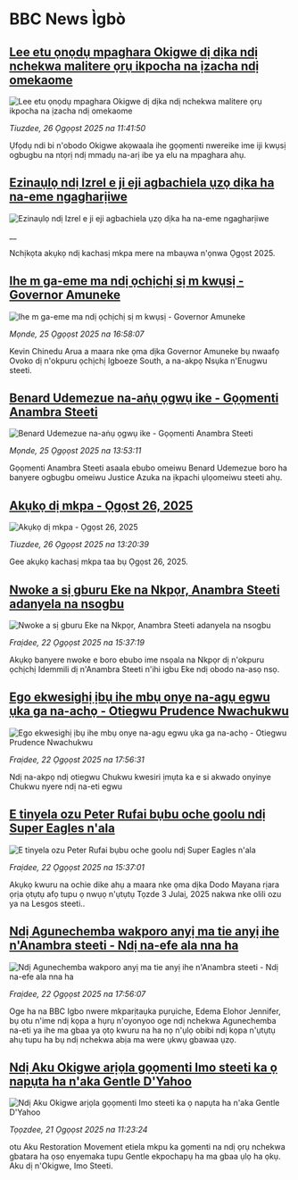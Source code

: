 # BBC News Ìgbò## [Lee etu ọnọdụ mpaghara Okigwe dị dịka ndị nchekwa malitere ọrụ ikpocha na ịzacha ndị omekaome](https://www.bbc.com/igbo/articles/c4gey1nzdvdo?at_medium=RSS&at_campaign=rss?at_campaign=githubrss)![Lee etu ọnọdụ mpaghara Okigwe dị dịka ndị nchekwa malitere ọrụ ikpocha na ịzacha ndị omekaome](https://ichef.bbci.co.uk/ace/ws/240/cpsprodpb/bfd5/live/29db6430-826f-11f0-ab3e-bd52082cd0ae.jpg)_Tiuzdee, 26 Ọgọọst 2025 na 11:41:50_Ụfọdụ ndi bi n'obodo Okigwe akọwaala ihe gọọmenti nwereike ime iji kwụsị ogbugbu na ntọrị ndị mmadụ na-arị ibe ya elu na mpaghara ahụ.## [Ezinaụlọ ndị Izrel e ji eji agbachiela ụzọ dịka ha na-eme ngagharịiwe](https://www.bbc.co.uk/igbo/live/c207w29dn0gt?at_medium=RSS&at_campaign=rss?at_campaign=githubrss)![Ezinaụlọ ndị Izrel e ji eji agbachiela ụzọ dịka ha na-eme ngagharịiwe](https://ichef.bbci.co.uk/ace/standard/240/cpsprodpb/1bf4/live/3f1adf60-8247-11f0-83cc-c5da98c419b8.jpg)__Nchịkọta akụkọ ndị kachasị mkpa mere na mbaụwa n'ọnwa Ọgọst 2025.## [Ihe m ga-eme ma ndị ọchịchị sị m kwụsị - Governor Amuneke](https://www.bbc.com/igbo/articles/c98l24e8y9go?at_medium=RSS&at_campaign=rss?at_campaign=githubrss)![Ihe m ga-eme ma ndị ọchịchị sị m kwụsị - Governor Amuneke](https://ichef.bbci.co.uk/ace/ws/240/cpsprodpb/fb62/live/749ecf20-81d4-11f0-9fb8-d74a5f4416f6.jpg)_Mọnde, 25 Ọgọọst 2025 na 16:58:07_Kevin Chinedu Arua a maara nke ọma dịka Governor Amuneke bụ nwaafọ Ovoko dị n'okpuru ọchịchị Igboeze South, a na-akpọ Nsụka n'Enugwu steeti.## [Benard Udemezue na-aṅụ ọgwụ ike - Gọọmenti Anambra Steeti](https://www.bbc.com/igbo/articles/cn0rv7g0qkyo?at_medium=RSS&at_campaign=rss?at_campaign=githubrss)![Benard Udemezue na-aṅụ ọgwụ ike - Gọọmenti Anambra Steeti](https://ichef.bbci.co.uk/ace/ws/240/cpsprodpb/7077/live/238d8c50-81b8-11f0-83cc-c5da98c419b8.jpg)_Mọnde, 25 Ọgọọst 2025 na 13:53:11_Gọọmenti Anambra Steeti asaala ebubo omeiwu Benard Udemezue boro ha banyere ogbugbu omeiwu Justice Azuka na ịkpachi ụlọomeiwu steeti ahụ.## [Akụkọ dị mkpa - Ọgọst 26, 2025](https://www.bbc.com/igbo/articles/c5yk0k4y23qo?at_medium=RSS&at_campaign=rss?at_campaign=githubrss)![Akụkọ dị mkpa - Ọgọst 26, 2025](https://ichef.bbci.co.uk/ace/ws/240/cpsprodpb/f1a0/live/52df1610-60be-11f0-a40e-a1af2950b220.jpg)_Tiuzdee, 26 Ọgọọst 2025 na 13:20:39_Gee akụkọ kachasị mkpa taa bụ Ọgọst 26, 2025.## [Nwoke a sị gburu Eke na Nkpọr, Anambra Steeti adanyela na nsogbu](https://www.bbc.com/igbo/articles/c2012e8n6dxo?at_medium=RSS&at_campaign=rss?at_campaign=githubrss)![Nwoke a sị gburu Eke na Nkpọr, Anambra Steeti adanyela na nsogbu](https://ichef.bbci.co.uk/ace/ws/240/cpsprodpb/209c/live/49d656d0-7f6a-11f0-aed6-a9b9ead85975.jpg)_Fraịdee, 22 Ọgọọst 2025 na 15:37:19_Akụkọ banyere nwoke e boro ebubo ime nsọala na Nkpọr dị n'okpuru ọchịchị Idemmili dị n'Anambra Steeti n'ihi igbu Eke ndị obodo na-asọ nsọ.## [Ego ekwesighị ịbụ ihe mbụ onye na-agụ egwu ụka ga na-achọ - Otiegwu Prudence Nwachukwu](https://www.bbc.com/igbo/articles/cx2p16d9gpqo?at_medium=RSS&at_campaign=rss?at_campaign=githubrss)![Ego ekwesighị ịbụ ihe mbụ onye na-agụ egwu ụka ga na-achọ - Otiegwu Prudence Nwachukwu](https://ichef.bbci.co.uk/ace/ws/240/cpsprodpb/0f67/live/8ed155f0-7f6a-11f0-aed6-a9b9ead85975.jpg)_Fraịdee, 22 Ọgọọst 2025 na 17:56:31_Ndị na-akpọ ndị otiegwu Chukwu kwesiri ịmụta ka e si akwado onyinye Chukwu nyere ndị na-eti egwu## [E tinyela ozu Peter Rufai bụbu oche goolu ndị Super Eagles n'ala](https://www.bbc.com/igbo/articles/cwyel0252x2o?at_medium=RSS&at_campaign=rss?at_campaign=githubrss)![E tinyela ozu Peter Rufai bụbu oche goolu ndị Super Eagles n'ala](https://ichef.bbci.co.uk/ace/ws/240/cpsprodpb/4c9a/live/20e3acc0-7f6d-11f0-ab3e-bd52082cd0ae.jpg)_Fraịdee, 22 Ọgọọst 2025 na 15:37:01_Akụkọ kwuru na ochie dike ahụ a maara nke ọma dịka Dodo Mayana rịara ọrịa ọtụtụ afọ tupu ọ nwụọ n'ụtụtụ Tọzde 3 Julaị, 2025 nakwa nke olili ozu ya na Lesgos steeti..## [Ndị Agunechemba wakporo anyị ma tie anyị ihe n'Anambra steeti - Ndị na-efe ala nna ha](https://www.bbc.com/igbo/articles/c4g6461ll3wo?at_medium=RSS&at_campaign=rss?at_campaign=githubrss)![Ndị Agunechemba wakporo anyị ma tie anyị ihe n'Anambra steeti - Ndị na-efe ala nna ha](https://ichef.bbci.co.uk/ace/ws/240/cpsprodpb/4204/live/ea3ccba0-7f41-11f0-ace8-c7fe3706c172.jpg)_Fraịdee, 22 Ọgọọst 2025 na 17:56:07_Oge ha na BBC Igbo nwere mkparịtaụka pụrụiche, Edema Elohor Jennifer, bụ otu n'ime ndị kọpa a hụrụ n'oyonyoo oge ndị nchekwa Agunechemba na-eti ya ihe ma gbaa ya ọtọ kwuru na ha nọ n'ụlọ obibi ndị kọpa n'ụtụtụ ahụ tupu ha bụ ndị nchekwa abịa ma were ụkwụ gbawaa ụzọ.## [Ndị Aku Okigwe arịọla gọọmenti Imo steeti ka ọ napụta ha n'aka Gentle D'Yahoo](https://www.bbc.com/igbo/articles/cvgnj50rpljo?at_medium=RSS&at_campaign=rss?at_campaign=githubrss)![Ndị Aku Okigwe arịọla gọọmenti Imo steeti ka ọ napụta ha n'aka Gentle D'Yahoo](https://ichef.bbci.co.uk/ace/ws/240/cpsprodpb/2c97/live/c371b200-7e7f-11f0-ab3e-bd52082cd0ae.png)_Tọọzdee, 21 Ọgọọst 2025 na 11:23:24_otu Aku Restoration Movement etiela mkpu ka gọmenti na ndị ọrụ nchekwa gbatara ha ọsọ enyemaka tupu Gentle ekpochapụ ha ma gbaa ụlọ ha ọkụ. Aku dị n'Okigwe, Imo Steeti.